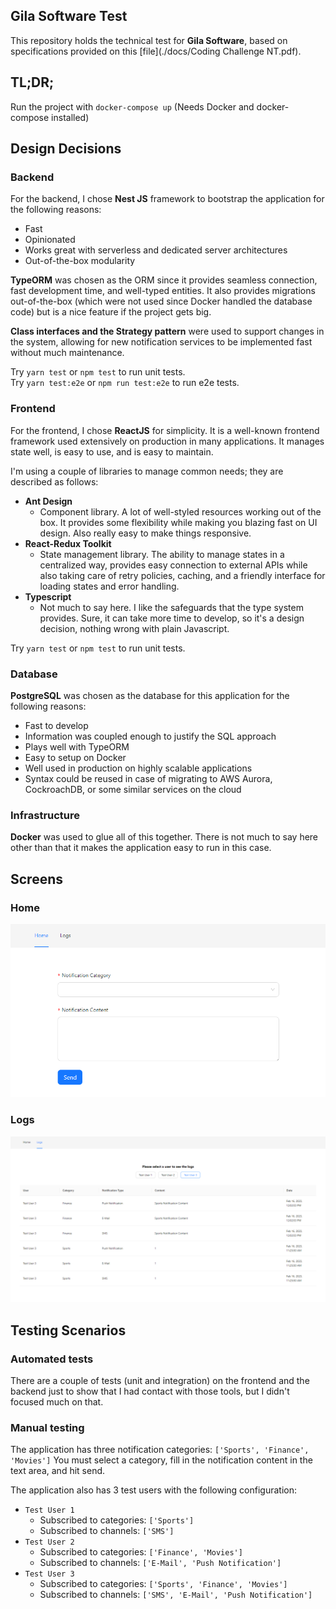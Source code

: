 ## Gila Software Test

This repository holds the technical test for **Gila Software**, based on specifications provided on this [file](./docs/Coding Challenge  NT.pdf).

## TL;DR;
Run the project with ```docker-compose up``` (Needs Docker and docker-compose installed)

## Design Decisions

### Backend
For the backend, I chose **Nest JS** framework to bootstrap the application for the following reasons:
* Fast
* Opinionated
* Works great with serverless and dedicated server architectures
* Out-of-the-box modularity

**TypeORM** was chosen as the ORM since it provides seamless connection, fast development time, and well-typed entities.
It also provides migrations out-of-the-box (which were not used since Docker handled the database code) but is a nice feature if the project gets big.

**Class interfaces and the Strategy pattern** were used to support changes in the system, allowing for new notification services to be implemented fast without much maintenance.

Try ```yarn test``` or ```npm test``` to run unit tests.  
Try ```yarn test:e2e``` or ```npm run test:e2e``` to run e2e tests.

### Frontend
For the frontend, I chose **ReactJS** for simplicity. It is a well-known frontend framework used extensively on production in many applications. It manages state well, is easy to use, and is easy to maintain.

I'm using a couple of libraries to manage common needs; they are described as follows:
* **Ant Design**
  * Component library. A lot of well-styled resources working out of the box. It provides some flexibility while making you blazing fast on UI design. Also really easy to make things responsive.
* **React-Redux Toolkit**
  * State management library. The ability to manage states in a centralized way, provides easy connection to external APIs while also taking care of retry policies, caching, and a friendly interface for loading states and error handling.
* **Typescript**
  * Not much to say here. I like the safeguards that the type system provides. Sure, it can take more time to develop, so it's a design decision, nothing wrong with plain Javascript.

Try ```yarn test``` or ```npm test``` to run unit tests.

### Database
**PostgreSQL** was chosen as the database for this application for the following reasons:
* Fast to develop
* Information was coupled enough to justify the SQL approach
* Plays well with TypeORM
* Easy to setup on Docker
* Well used in production on highly scalable applications
* Syntax could be reused in case of migrating to AWS Aurora, CockroachDB, or some similar services on the cloud

### Infrastructure
**Docker** was used to glue all of this together. There is not much to say here other than that it makes the application easy to run in this case.

## Screens
### Home

![home-page](./docs/images/home.png "HomePage")

### Logs
![logs-page](./docs/images/logs.png "LogsPage")

## Testing Scenarios

### Automated tests
There are a couple of tests (unit and integration) on the frontend and the backend just to show that I had contact with those tools, but I didn't focused much on that.

### Manual testing

The application has three notification categories: ```['Sports', 'Finance', 'Movies']```
You must select a category, fill in the notification content in the text area, and hit send.

The application also has 3 test users with the following configuration:
* ```Test User 1```
  * Subscribed to categories: ```['Sports']```
  * Subscribed to channels: ```['SMS']```
* ```Test User 2```
  * Subscribed to categories: ```['Finance', 'Movies']```
  * Subscribed to channels: ```['E-Mail', 'Push Notification']```
* ```Test User 3```
  * Subscribed to categories: ```['Sports', 'Finance', 'Movies']```
  * Subscribed to channels: ```['SMS', 'E-Mail', 'Push Notification']```
